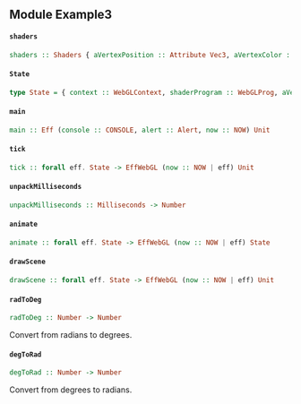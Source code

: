 ## Module Example3

#### `shaders`

``` purescript
shaders :: Shaders { aVertexPosition :: Attribute Vec3, aVertexColor :: Attribute Vec3, uPMatrix :: Uniform Mat4, uMVMatrix :: Uniform Mat4 }
```

#### `State`

``` purescript
type State = { context :: WebGLContext, shaderProgram :: WebGLProg, aVertexPosition :: Attribute Vec3, aVertexColor :: Attribute Vec3, uPMatrix :: Uniform Mat4, uMVMatrix :: Uniform Mat4, buf1 :: Buffer Float32, buf1Colors :: Buffer Float32, buf2 :: Buffer Float32, buf2Colors :: Buffer Float32, lastTime :: Maybe Number, rTri :: Number, rSquare :: Number }
```

#### `main`

``` purescript
main :: Eff (console :: CONSOLE, alert :: Alert, now :: NOW) Unit
```

#### `tick`

``` purescript
tick :: forall eff. State -> EffWebGL (now :: NOW | eff) Unit
```

#### `unpackMilliseconds`

``` purescript
unpackMilliseconds :: Milliseconds -> Number
```

#### `animate`

``` purescript
animate :: forall eff. State -> EffWebGL (now :: NOW | eff) State
```

#### `drawScene`

``` purescript
drawScene :: forall eff. State -> EffWebGL (now :: NOW | eff) Unit
```

#### `radToDeg`

``` purescript
radToDeg :: Number -> Number
```

Convert from radians to degrees.

#### `degToRad`

``` purescript
degToRad :: Number -> Number
```

Convert from degrees to radians.


